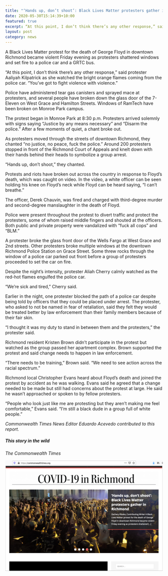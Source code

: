 ```yaml
---
title: "‘Hands up, don’t shoot’: Black Lives Matter protesters gather in Richmond"
date: 2020-05-30T15:14:39+10:00
featured: true
excerpt: “At this point, I don’t think there’s any other response,” said protester Aaliyah Kilpatrick as she watched the bright orange flames coming from the police car. “You’ve got to fight violence with violence.”
layout: post
category: news
---
```


A Black Lives Matter protest for the death of George Floyd in downtown Richmond became violent Friday evening as protesters shattered windows and set fire to a police car and a GRTC bus.

“At this point, I don’t think there’s any other response,” said protester Aaliyah Kilpatrick as she watched the bright orange flames coming from the police car. “You’ve got to fight violence with violence.”

<!--more-->

Police have administered tear gas canisters and sprayed mace at protesters, and several people have broken down the glass door of the 7-Eleven on West Grace and Hamilton Streets. Windows of RamTech have been broken on Monroe Park campus.

The protest began in Monroe Park at 8:30 p.m. Protesters arrived solemnly with signs saying “Justice by any means necessary” and “Disarm the police.” After a few moments of quiet, a chant broke out.

As protesters moved through the streets of downtown Richmond, they chanted “no justice, no peace, fuck the police.” Around 200 protesters stopped in front of the Richmond Court of Appeals and knelt down with their hands behind their heads to symbolize a group arrest.

“Hands up, don’t shoot,” they chanted.

Protests and riots have broken out across the country in response to Floyd’s death, which was caught on video. In the video, a white officer can be seen holding his knee on Floyd’s neck while Floyd can be heard saying, “I can’t breathe.”

The officer, Derek Chauvin, was fired and charged with third-degree murder and second-degree manslaughter in the death of Floyd.

Police were present throughout the protest to divert traffic and protect the protesters, some of whom raised middle fingers and shouted at the officers. Both public and private property were vandalized with “fuck all cops” and “BLM.”

A protester broke the glass front door of the Wells Fargo at West Grace and 2nd streets. Other protesters broke multiple windows at the downtown Richmond Police Station on Grace Street. Some threw rocks through the window of a police car parked out front before a group of protesters proceeded to set the car on fire.

Despite the night’s intensity, protester Aliah Cherry calmly watched as the red-hot flames engulfed the police car.

“We’re sick and tired,” Cherry said.

Earlier in the night, one protester blocked the path of a police car despite being told by officers that they could be placed under arrest. The protester, who asked to not be named in fear of retaliation, said they felt they would be treated better by law enforcement than their family members because of their fair skin.

“I thought it was my duty to stand in between them and the protesters,” the protester said.

Richmond resident Kristen Brown didn’t participate in the protest but watched as the group passed her apartment complex. Brown supported the protest and said change needs to happen in law enforcement.

“There needs to be training,” Brown said. “We need to see action across the racial spectrum.”

Richmond local Christopher Evans heard about Floyd’s death and joined the protest by accident as he was walking. Evans said he agreed that a change needed to be made but still had concerns about the protest at large. He said he wasn’t approached or spoken to by fellow protesters.

“People who look just like me are protesting but they aren’t making me feel comfortable,” Evans said. “I’m still a black dude in a group full of white people.”

*Commonwealth Times News Editor Eduardo Acevedo contributed to this report.*

##### This story in the wild

*The Commonwealth Times*

![](/images/news/blm-hands-up.png)

